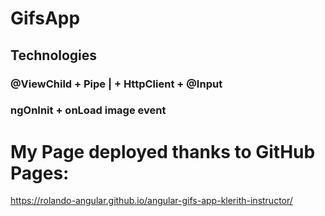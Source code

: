 # GifsApp

## Technologies
### @ViewChild + Pipe | + HttpClient + @Input
### ngOnInit + onLoad image event

# My Page deployed thanks to GitHub Pages:
https://rolando-angular.github.io/angular-gifs-app-klerith-instructor/
